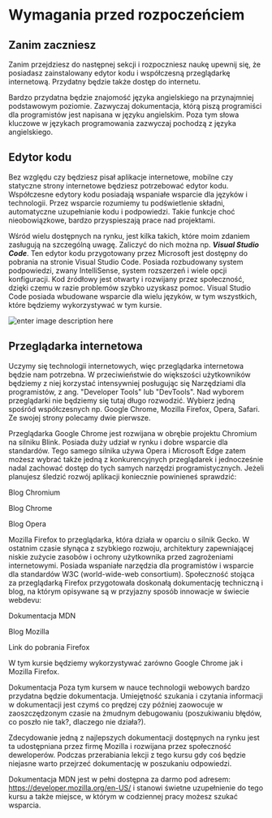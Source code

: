 # Wymagania przed rozpoczeńciem

## Zanim zaczniesz

Zanim przejdziesz do następnej sekcji i rozpoczniesz naukę upewnij się, że posiadasz zainstalowany edytor kodu i współczesną przeglądarkę internetową. Przydatny będzie także dostęp do internetu.

Bardzo przydatna będzie znajomość języka angielskiego na przynajmniej podstawowym poziomie. Zazwyczaj dokumentacja, którą piszą programiści dla programistów jest napisana w języku angielskim. Poza tym słowa kluczowe w językach programowania zazwyczaj pochodzą z języka angielskiego.

## Edytor kodu

Bez względu czy będziesz pisał aplikacje internetowe, mobilne czy statyczne strony internetowe będziesz potrzebować edytor kodu. Współczesne edytory kodu posiadają wspaniałe wsparcie dla języków i technologii. Przez wsparcie rozumiemy tu podświetlenie składni, automatyczne uzupełnianie kodu i podpowiedzi. Takie funkcje choć nieobowiązkowe, bardzo przyspieszają prace nad projektami.

Wśród wielu dostępnych na rynku, jest kilka takich, które moim zdaniem zasługują na szczególną uwagę. Zaliczyć do nich można np. ***Visual Studio Code***. Ten edytor kodu przygotowany przez Microsoft jest dostępny do pobrania na stronie Visual Studio Code. Posiada rozbudowany system podpowiedzi, zwany IntelliSense, system rozszerzeń i wiele opcji konfiguracji. Kod źródłowy jest otwarty i rozwijany przez społeczność, dzięki czemu w razie problemów szybko uzyskasz pomoc. Visual Studio Code posiada wbudowane wsparcie dla wielu języków, w tym wszystkich, które będziemy wykorzystywać w tym kursie.

![enter image description here](https://cdn.discordapp.com/attachments/674964991853592586/1001927033720426666/unknown.png)

## Przeglądarka internetowa

Uczymy się technologii internetowych, więc przeglądarka internetowa będzie nam potrzebna. W przeciwieństwie do większości użytkowników będziemy z niej korzystać intensywniej posługując się Narzędziami dla programistów, z ang. "Developer Tools" lub "DevTools". Nad wyborem przeglądarki nie będziemy się tutaj długo rozwodzić. Wybierz jedną spośród współczesnych np. Google Chrome, Mozilla Firefox, Opera, Safari. Ze swojej strony polecamy dwie pierwsze.

Przeglądarka Google Chrome jest rozwijana w obrębie projektu Chromium na silniku Blink. Posiada duży udział w rynku i dobre wsparcie dla standardów. Tego samego silnika używa Opera i Microsoft Edge zatem możesz wybrać także jedną z konkurencyjnych przeglądarek i jednocześnie nadal zachować dostęp do tych samych narzędzi programistycznych. Jeżeli planujesz śledzić rozwój aplikacji koniecznie powinieneś sprawdzić:

Blog Chromium

Blog Chrome

Blog Opera

Mozilla Firefox to przeglądarka, która działa w oparciu o silnik Gecko. W ostatnim czasie słynąca z szybkiego rozwoju, architektury zapewniającej niskie zużycie zasobów i ochrony użytkownika przed zagrożeniami internetowymi. Posiada wspaniałe narzędzia dla programistów i wsparcie dla standardów W3C (world-wide-web consortium). Społeczność stojąca za przeglądarką Firefox przygotowała doskonałą dokumentację techniczną i blog, na którym opisywane są w przyjazny sposób innowacje w świecie webdevu:

Dokumentacja MDN

Blog Mozilla

Link do pobrania Firefox

W tym kursie będziemy wykorzystywać zarówno Google Chrome jak i Mozilla Firefox.

Dokumentacja
Poza tym kursem w nauce technologii webowych bardzo przydatna będzie dokumentacja. Umiejętność szukania i czytania informacji w dokumentacji jest czymś co prędzej czy później zaowocuje w zaoszczędzonym czasie na żmudnym debugowaniu (poszukiwaniu błędów, co poszło nie tak?, dlaczego nie działa?).

Zdecydowanie jedną z najlepszych dokumentacji dostępnych na rynku jest ta udostępniana przez firmę Mozilla i rozwijana przez społeczność deweloperów. Podczas przerabiania lekcji z tego kursu gdy coś będzie niejasne warto przejrzeć dokumentację w poszukaniu odpowiedzi.

Dokumentacja MDN jest w pełni dostępna za darmo pod adresem: https://developer.mozilla.org/en-US/ i stanowi świetne uzupełnienie do tego kursu a także miejsce, w którym w codziennej pracy możesz szukać wsparcia.